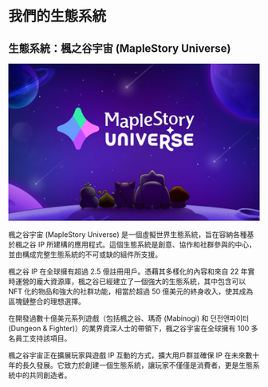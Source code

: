 # 我們的生態系統
## 生態系統：楓之谷宇宙 (MapleStory Universe)

![](/images/image_1747236240819_329.png)

楓之谷宇宙 (MapleStory Universe) 是一個虛擬世界生態系統，旨在容納各種基於楓之谷 IP 所建構的應用程式。這個生態系統是創意、協作和社群參與的中心，並由構成完整生態系統的不可或缺的組件所支援。

楓之谷 IP 在全球擁有超過 2.5 億註冊用戶。憑藉其多樣化的內容和來自 22 年實時運營的龐大資源庫，楓之谷已經建立了一個強大的生態系統，其中包含可以 NFT 化的物品和強大的社群功能，相當於超過 50 億美元的終身收入，使其成為區塊鏈整合的理想選擇。

在開發過數十億美元系列遊戲（包括楓之谷、瑪奇 (Mabinogi) 和 던전앤파이터 (Dungeon & Fighter)）的業界資深人士的帶領下，楓之谷宇宙在全球擁有 100 多名員工支持該項目。

楓之谷宇宙正在擴展玩家與遊戲 IP 互動的方式，擴大用戶群並確保 IP 在未來數十年的長久發展。它致力於創建一個生態系統，讓玩家不僅僅是消費者，更是生態系統中的共同創造者。